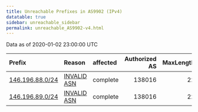 ```yaml
---
title: Unreachable Prefixes in AS9902 (IPv4)
datatable: true
sidebar: unreachable_sidebar
permalink: unreachable_AS9902-v4.html
---
```


Data as of 2020-01-02 23:00:00 UTC


<div class="datatable-begin"></div>

| Prefix                                                   | Reason                                                                                                | affected   |   Authorized AS |   MaxLength | Anchor                                       |   unreachable /24s |
|:---------------------------------------------------------|:------------------------------------------------------------------------------------------------------|:-----------|----------------:|------------:|:---------------------------------------------|-------------------:|
| [146.196.88.0/24](https://stat.ripe.net/146.196.88.0/24) | [INVALID ASN](https://rpki-validator.ripe.net/announcement-preview?asn=AS9902&prefix=146.196.88.0/24) | complete   |          138016 |          22 | [APNIC](unreachable_APNIC_RPKI_Root-v4.html) |                  1 |
| [146.196.89.0/24](https://stat.ripe.net/146.196.89.0/24) | [INVALID ASN](https://rpki-validator.ripe.net/announcement-preview?asn=AS9902&prefix=146.196.89.0/24) | complete   |          138016 |          22 | [APNIC](unreachable_APNIC_RPKI_Root-v4.html) |                  1 |

<div class="datatable-end"></div>